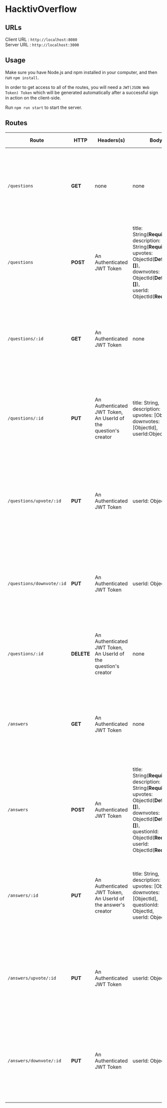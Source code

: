 # HacktivOverflow
## URLs

Client URL : `http://localhost:8080`<br>
Server URL : `http://localhost:3000`

## Usage

Make sure you have Node.js and npm installed in your computer, and then run `npm install`.

In order to get access to all of the routes, you will need a `JWT(JSON Web Token) Token` which will be generated automatically after a successful sign in action on the client-side.

Run `npm run start` to start the server.

## Routes
| Route           | HTTP       | Headers(s)                                    | Body                                                         | Description                  | Success Case                                                 | Error Case                                  |
| --------------- | ---------- | --------------------------------------------- | ------------------------------------------------------------ | ---------------------------- | ------------------------------------------------------------ | ------------------------------------------- |
| `/questions`     | **GET**    | none | none | Get all questions list | Show all the question list in `array of object` :<br> [{ _id: ObjectId,<br> title: String,<br> description: String,<br>upvotes: [ObjectId],<br>downvotes: [ObjectId],<br>userId:ObjectId}...]<br> with status code 200 | Status code: 500 or 409, Error info in JSON |
| `/questions`     | **POST**   | An Authenticated JWT Token | title: String(**Required**),<br>description: String(**Required**),<br>upvotes: ObjectId(**Default:[]**),<br>downvotes: ObjectId(**Default:[]**),<br>userId: ObjectId(**Required**) | Create a new question | Show the created question in `object` :<br> { _id: ObjectId,<br> title: String,<br> description: String,<br>upvotes: [ObjectId],<br>downvotes: [ObjectId],<br>userId:ObjectId}<br> with status code 201 | Status code: 500 or 409, Error info in JSON |
| `/questions/:id` | **GET**    | An Authenticated JWT Token | none | Get a single question's info | Show the question's info in `object` :<br> { _id: ObjectId,<br> title: String,<br> description: String,<br>upvotes: [ObjectId],<br>downvotes: [ObjectId],<br>userId:ObjectId}<br> with status code 200 | Status code: 500 or 409, Error info in JSON |
| `/questions/:id` | **PUT**    | An Authenticated JWT Token, An UserId of the question's creator | title: String,<br> description: String,<br>upvotes: [ObjectId],<br>downvotes: [ObjectId],<br>userId:ObjectId | Update a question's information | Show the updated question's information in `object` :<br> { _id: ObjectId,<br> title: String,<br> description: String,<br>upvotes: [ObjectId],<br>downvotes: [ObjectId],<br>userId:ObjectId} with status code 200 | Status code: 500 or 409, Error info in JSON |
| `/questions/upvote/:id` | **PUT**    | An Authenticated JWT Token | userId: ObjectId | Update a question's upvote | Show the updated question's information in `object` :<br> { _id: ObjectId,<br> title: String,<br> description: String,<br>upvotes: [ObjectId],<br>downvotes: [ObjectId],<br>userId:ObjectId} with status code 200 | Status code: 500 or 409, Error info in JSON |
| `/questions/downvote/:id` | **PUT**    | An Authenticated JWT Token | userId: ObjectId | Update a question's downvote | Show the updated question's information in `object` :<br> { _id: ObjectId,<br> title: String,<br> description: String,<br>upvotes: [ObjectId],<br>downvotes: [ObjectId],<br>userId:ObjectId} with status code 200 | Status code: 500 or 409, Error info in JSON |
| `/questions/:id` | **DELETE** | An Authenticated JWT Token,<br> An UserId of the question's creator | none | Delete a question | Show the deleted question in `object` :<br> { _id: ObjectId,<br> name: String,<br> price: String,<br>image: String,<br>stock: Number} with status code 200 | Status code: 500 or 409, Error info in JSON |
| `/answers`     | **GET**    | An Authenticated JWT Token | none | Get all answers list | Show all the answers list in `array of object` :<br> [{ _id: ObjectId,<br> title: String,<br> description: String,<br>upvotes: [ObjectId],<br>downvotes: [ObjectId],<br>questionId:ObjectId,<br>userId:ObjectId}...]<br> with status code 200 | Status code: 500 or 409, Error info in JSON |
| `/answers` | **POST**   | An Authenticated JWT Token | title: String(**Required**),<br>description: String(**Required**),<br>upvotes: ObjectId(**Default:[]**),<br>downvotes: ObjectId(**Default:[]**),<br>questionId: ObjectId(**Required**),<br>userId: ObjectId(**Required**) | Create a new answer | Show the created answer in `object` :<br> { _id: ObjectId,<br> title: String,<br> description: String,<br>upvotes: [ObjectId],<br>downvotes: [ObjectId],<br>questionId:ObjectId,<br>userId:ObjectId} with status code 201 | Status code: 500 or 409, Error info in JSON |
| `/answers/:id` | **PUT**    | An Authenticated JWT Token, An UserId of the answer's creator | title: String,<br> description: String,<br>upvotes: [ObjectId],<br>downvotes: [ObjectId],<br>questionId: ObjectId,<br>userId: ObjectId | Update an answer's information | Show the updated answer's information in `object` :<br> { _id: ObjectId,<br> title: String,<br> description: String,<br>upvotes: [ObjectId],<br>downvotes: [ObjectId],<br>userId:ObjectId} with status code 200 | Status code: 500 or 409, Error info in JSON |
| `/answers/upvote/:id` | **PUT**    | An Authenticated JWT Token | userId: ObjectId | Update an answer's upvote | Show the updated answer's information in `object` :<br> { _id: ObjectId,<br> title: String,<br> description: String,<br>upvotes: [ObjectId],<br>downvotes: [ObjectId],<br>userId:ObjectId} with status code 200 | Status code: 500 or 409, Error info in JSON |
| `/answers/downvote/:id` | **PUT**    | An Authenticated JWT Token | userId: ObjectId | Update an answer's downvote | Show the updated answer's information in `object` :<br> { _id: ObjectId,<br> title: String,<br> description: String,<br>upvotes: [ObjectId],<br>downvotes: [ObjectId],<br>userId:ObjectId} with status code 200 | Status code: 500 or 409, Error info in JSON |